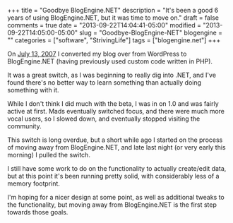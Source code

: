 +++
title = "Goodbye BlogEngine.NET"
description = "It's been a good 6 years of using BlogEngine.NET, but it was time to move on."
draft = false
comments = true
date = "2013-09-22T14:04:41-05:00"
modified = "2013-09-22T14:05:00-05:00"
slug = "Goodbye-BlogEngine-NET"
blogengine = ""
categories = ["software", "StrivingLife"]
tags = ["blogengine.net"]
+++

<p>On <a href="/words/Post/BlogEngineNET-now-used-by-StrivingLife">July 13, 2007</a> I converted my blog over from WordPress to BlogEngine.NET (having previously used custom code written in PHP).</p>

<p>It was a great switch, as I was beginning to really dig into .NET, and I've found there's no better way to learn something than actually doing something with it.</p>

<p>While I don't think I did much with the beta, I was in on 1.0 and was fairly active at first. Mads eventually switched focus, and there were much more vocal users, so I slowed down, and eventually stopped visiting the community.</p>

<p>This switch is long overdue, but a short while ago I started on the process of moving away from BlogEngine.NET, and late last night (or very early this morning) I pulled the switch.</p>

<p>I still have some work to do on the functionality to actually create/edit data, but at this point it's been running pretty solid, with considerably less of a memory footprint.</p>

<p>I'm hoping for a nicer design at some point, as well as additional tweaks to the functionality, but moving away from BlogEngine.NET is the first step towards those goals.</p>

